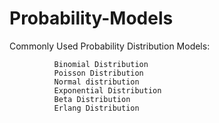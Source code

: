 # Probability-Models
Commonly Used Probability Distribution Models:


              Binomial Distribution
              Poisson Distribution
              Normal distribution
              Exponential Distribution
              Beta Distribution
              Erlang Distribution



